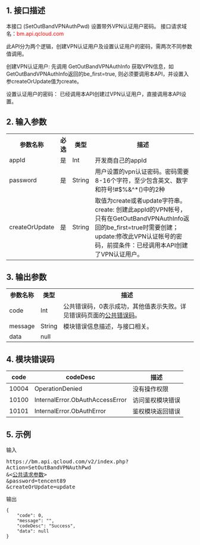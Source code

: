 ## 1. 接口描述

本接口 (SetOutBandVPNAuthPwd) 设置带外VPN认证用户密码。
接口请求域名：<font style="color:red">bm.api.qcloud.com</font>


此API分为两个逻辑，创建VPN认证用户及设置认证用户的密码，需两次不同参数值调用。

创建VPN认证用户: 先调用 GetOutBandVPNAuthInfo 获取VPN信息，如GetOutBandVPNAuthInfo返回的be_first=true, 则必须要调用本API，并设置入参createOrUpdate值为create。

设置认证用户的密码： 已经调用本API创建过VPN认证用户，直接调用本API设置。


## 2. 输入参数
<table class="t"><tbody><tr>
<th><b>参数名称</b></th>
<th><b>必选</b></th>
<th><b>类型</b></th>
<th><b>描述</b></th>
<tr>
<td> appId
<td> 是
<td> Int
<td> 开发商自己的appId
<tr>
<td> password
<td> 是
<td> String
<td> 用户设置的vpn认证密码。密码需要8-16个字符，至少包含英文、数字和符号!#$%&^*()中的2种


<tr>
<td> createOrUpdate
<td> 是
<td> String
<td> 取值为create或者update字符串。 create: 创建此appId的VPN帐号，只有在GetOutBandVPNAuthInfo返回的be_first=true时需要创建；
update:修改此VPN认证帐号的密码，前提条件：已经调用本API创建了VPN认证用户。
</tbody></table>


## 3. 输出参数

<table class="t"><tbody><tr>
<th><b>参数名称</b></th>
<th><b>类型</b></th>
<th><b>描述</b></th>
<tr>
<td> code
<td> Int
<td> 公共错误码，0表示成功，其他值表示失败。详见错误码页面的<a href="/doc/api/456/6725" title="公共错误码">公共错误码</a>。
<tr>
<td> message
<td> String
<td> 模块错误信息描述，与接口相关。
<tr>
<td> data
<td> null
<td> 
</tbody></table>


## 4. 模块错误码

| code |codeDesc| 描述 |
|------|------|------|
| 10004 |OperationDenied| 没有操作权限 |
| 10100 |InternalError.ObAuthAccessError| 访问鉴权模块错误 |
| 10101 |InternalError.ObAuthError|鉴权模块返回错误 |




## 5. 示例
输入
<pre>
https://bm.api.qcloud.com/v2/index.php?
Action=SetOutBandVPNAuthPwd
&<<a href="https://www.qcloud.com/doc/api/229/6976">公共请求参数</a>>
&password=tencent89
&createOrUpdate=update
</pre>
输出
```
{
    "code": 0,
    "message": "",
    "codeDesc": "Success",
    "data": null
}
```

